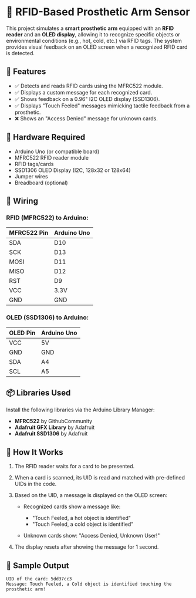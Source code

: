 
# 🦾 RFID-Based Prosthetic Arm Sensor

This project simulates a **smart prosthetic arm** equipped with an **RFID reader** and an **OLED display**, allowing it to recognize specific objects or environmental conditions (e.g., hot, cold, etc.) via RFID tags. The system provides visual feedback on an OLED screen when a recognized RFID card is detected.

## 🚀 Features

* ✅ Detects and reads RFID cards using the MFRC522 module.
* ✅ Displays a custom message for each recognized card.
* ✅ Shows feedback on a 0.96" I2C OLED display (SSD1306).
* ✅ Displays "Touch Feeled" messages mimicking tactile feedback from a prosthetic.
* ❌ Shows an "Access Denied" message for unknown cards.

## 🔧 Hardware Required

* Arduino Uno (or compatible board)
* MFRC522 RFID reader module
* RFID tags/cards
* SSD1306 OLED Display (I2C, 128x32 or 128x64)
* Jumper wires
* Breadboard (optional)

## 🔌 Wiring

### RFID (MFRC522) to Arduino:

| MFRC522 Pin | Arduino Uno |
| ----------- | ----------- |
| SDA         | D10         |
| SCK         | D13         |
| MOSI        | D11         |
| MISO        | D12         |
| RST         | D9          |
| VCC         | 3.3V        |
| GND         | GND         |

### OLED (SSD1306) to Arduino:

| OLED Pin | Arduino Uno |
| -------- | ----------- |
| VCC      | 5V          |
| GND      | GND         |
| SDA      | A4          |
| SCL      | A5          |

## 📦 Libraries Used

Install the following libraries via the Arduino Library Manager:

* **MFRC522** by GithubCommunity
* **Adafruit GFX Library** by Adafruit
* **Adafruit SSD1306** by Adafruit

## 🧠 How It Works

1. The RFID reader waits for a card to be presented.
2. When a card is scanned, its UID is read and matched with pre-defined UIDs in the code.
3. Based on the UID, a message is displayed on the OLED screen:

   * Recognized cards show a message like:

     * "Touch Feeled, a hot object is identified"
     * "Touch Feeled, a cold object is identified"
   * Unknown cards show: "Access Denied, Unknown User!"
4. The display resets after showing the message for 1 second.

## 🧾 Sample Output

```
UID of the card: 5dd37cc3
Message: Touch Feeled, a Cold object is identified touching the prosthetic arm!
```
